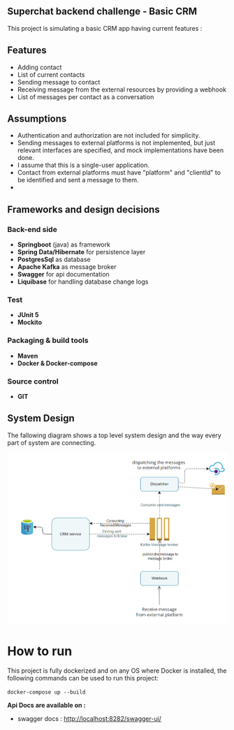##  Superchat backend challenge - Basic CRM

This project is simulating a basic CRM app having current features :


##  Features
- Adding contact
- List of current contacts
- Sending message to contact
- Receiving message from the external resources by providing a webhook
- List of messages per contact as a conversation

## Assumptions
- Authentication and authorization are not included for simplicity.
- Sending messages to external platforms is not implemented, but just relevant interfaces are specified, and mock implementations have been done.
- I assume that this is a single-user application.
- Contact from external platforms must have "platform" and "clientId" to be identified and sent a message to them.
- 
## Frameworks and design decisions

### Back-end side

- **Springboot** (java) as framework
- **Spring Data/Hibernate** for persistence layer
- **PostgresSql** as database
- **Apache Kafka** as message broker
- **Swagger** for api documentation
- **Liquibase** for handling database change logs


### Test
- **JUnit 5**
- **Mockito**


### Packaging & build tools

- **Maven**
- **Docker & Docker-compose**

### Source control
- **GIT**

## System Design

The fallowing diagram shows a top level system design and the way every part of system are connecting.


![System Design](https://github.com/saeedshokoohi/superchat-backend-challenge-saeed-shokouhi/blob/c2c42dc4a239ed4cd7ff00724c05c3854d992b8b/docs/system-design.PNG)

# How to run
This project is fully dockerized and on any OS where Docker is installed, the following commands can be used to run this project:

`docker-compose up --build`



**Api Docs are available on :**

- swagger docs : [http://localhost:8282/swagger-ui/](http://localhost:8282/swagger-ui/ "http://localhost:3000/swagger-ui/")


